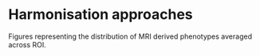 # Harmonisation approaches

Figures representing the distribution of MRI derived phenotypes averaged across ROI. 
